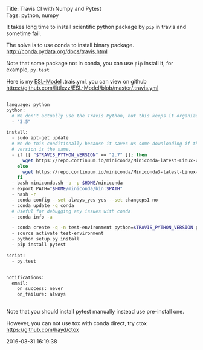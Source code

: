 Title: Travis CI with Numpy and Pytest  
Tags: python, numpy  

It takes long time to install scientific python package by `pip` in travis and sometime fail.  

The solve is to use conda to install binary package.   
<http://conda.pydata.org/docs/travis.html>  
 
 Note that some package not in conda, you can use `pip` install it, for example, `py.test`  
 
 Here is my [ESL-Model](https://github.com/littlezz/ESL-Model) .trais.yml, you can view on github <https://github.com/littlezz/ESL-Model/blob/master/.travis.yml>  
 
```sh
 
language: python
python:
  # We don't actually use the Travis Python, but this keeps it organized.
  - "3.5"

install:
  - sudo apt-get update
  # We do this conditionally because it saves us some downloading if the
  # version is the same.
  - if [[ "$TRAVIS_PYTHON_VERSION" == "2.7" ]]; then
      wget https://repo.continuum.io/miniconda/Miniconda-latest-Linux-x86_64.sh -O miniconda.sh;
    else
      wget https://repo.continuum.io/miniconda/Miniconda3-latest-Linux-x86_64.sh -O miniconda.sh;
    fi
  - bash miniconda.sh -b -p $HOME/miniconda
  - export PATH="$HOME/miniconda/bin:$PATH"
  - hash -r
  - conda config --set always_yes yes --set changeps1 no
  - conda update -q conda
  # Useful for debugging any issues with conda
  - conda info -a

  - conda create -q -n test-environment python=$TRAVIS_PYTHON_VERSION pandas numpy scipy scikit-learn
  - source activate test-environment
  - python setup.py install
  - pip install pytest

script:
  - py.test


notifications:
  email:
    on_success: never
    on_failure: always
    
```  
Note that you should install pytest manually instead use pre-install one.

However, you can not use tox with conda direct, try ctox <https://github.com/hayd/ctox>  

2016-03-31 16:19:38


 